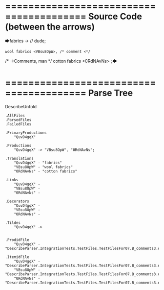 ========================================
Source Code (between the arrows)
========================================

🡆fabrics <QuvD4gqX> ->        // dude;

    wool fabrics <VBsu8OpW>, /* comment <*/
/* ->Comments, man */     cotton fabrics <0RdNAvNs> ;🡄

========================================
Parse Tree
========================================
DescribeUnfold

    .AllFiles
    .ParsedFiles
    .FailedFiles

    .PrimaryProductions
        "QuvD4gqX" 

    .Productions
        "QuvD4gqX" -> "VBsu8OpW", "0RdNAvNs";

    .Translations
        "QuvD4gqX" - "fabrics"
        "VBsu8OpW" - "wool fabrics"
        "0RdNAvNs" - "cotton fabrics"

    .Links
        "QuvD4gqX" - 
        "VBsu8OpW" - 
        "0RdNAvNs" - 

    .Decorators
        "QuvD4gqX" - 
        "VBsu8OpW" - 
        "0RdNAvNs" - 

    .Tildes
        "QuvD4gqX" -> 


    .ProdidFile
        "QuvD4gqX" - "DescribeParser.IntegrationTests.TestFiles.TestFilesFor07.B_comments3.ds"

    .ItemidFile
        "QuvD4gqX" - "DescribeParser.IntegrationTests.TestFiles.TestFilesFor07.B_comments3.ds"
        "VBsu8OpW" - "DescribeParser.IntegrationTests.TestFiles.TestFilesFor07.B_comments3.ds"
        "0RdNAvNs" - "DescribeParser.IntegrationTests.TestFiles.TestFilesFor07.B_comments3.ds"

